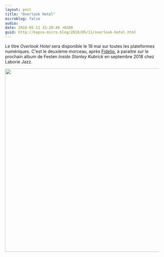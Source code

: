 ```yaml
---
layout: post
title: "Overlook Hotel"
microblog: false
audio: 
date: 2018-05-11 15:29:49 +0200
guid: http://kapsa.micro.blog/2018/05/11/overlook-hotel.html
---
```

Le titre _Overlook Hotel_ sera disponible le 18 mai sur toutes les plateformes numériques. C'est le deuxième morceau, après [Fidelio](http://jeankapsa.com/2018/04/03/fidelio.html), à paraitre sur le prochain album de Festen _Inside Stanley Kubrick_ en septembre 2018 chez Laborie Jazz.

<img src="http://www.jeankapsa.com/uploads/2018/c7f164d4ad.jpg" width="600" height="600" />
